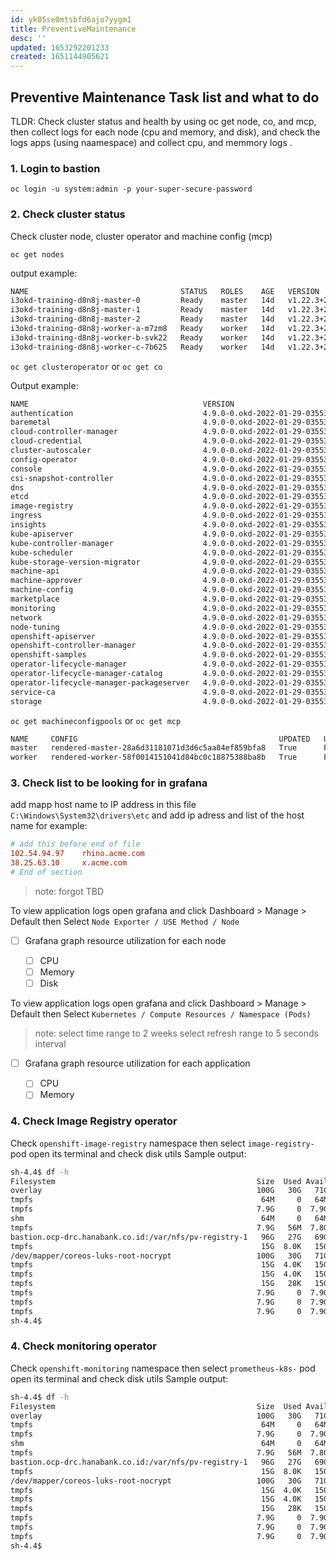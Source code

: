 ```yaml
---
id: yk05se0mtsbfd6ajo7yygm1
title: PreventiveMaintenance
desc: ''
updated: 1653292201233
created: 1651144905621
---
```


## Preventive Maintenance Task list and what to do

TLDR: Check cluster status and health by using oc get node, co, and mcp, then collect logs for each node (cpu and memory, and disk), and check the logs apps (using naamespace) and collect cpu, and memmory logs .

### 1. Login to bastion

`oc login -u system:admin -p your-super-secure-password`

### 2. Check cluster status

Check cluster node, cluster operator and machine config (mcp)

`oc get nodes`

output example:

```bash
NAME                                  STATUS   ROLES    AGE   VERSION
i3okd-training-d8n8j-master-0         Ready    master   14d   v1.22.3+2cb6068
i3okd-training-d8n8j-master-1         Ready    master   14d   v1.22.3+2cb6068
i3okd-training-d8n8j-master-2         Ready    master   14d   v1.22.3+2cb6068
i3okd-training-d8n8j-worker-a-m7zm8   Ready    worker   14d   v1.22.3+2cb6068
i3okd-training-d8n8j-worker-b-svk22   Ready    worker   14d   v1.22.3+2cb6068
i3okd-training-d8n8j-worker-c-7b625   Ready    worker   14d   v1.22.3+2cb6068
```

`oc get clusteroperator` or `oc get co`

Output example:

```bash
NAME                                       VERSION                         AVAILABLE   PROGRESSING   DEGRADED   SINCE   MESSAGE
authentication                             4.9.0-0.okd-2022-01-29-035536   True        False         False      32m
baremetal                                  4.9.0-0.okd-2022-01-29-035536   True        False         False      14d
cloud-controller-manager                   4.9.0-0.okd-2022-01-29-035536   True        False         False      14d
cloud-credential                           4.9.0-0.okd-2022-01-29-035536   True        False         False      14d
cluster-autoscaler                         4.9.0-0.okd-2022-01-29-035536   True        False         False      14d
config-operator                            4.9.0-0.okd-2022-01-29-035536   True        False         False      14d
console                                    4.9.0-0.okd-2022-01-29-035536   True        False         False      33m
csi-snapshot-controller                    4.9.0-0.okd-2022-01-29-035536   True        False         False      14d
dns                                        4.9.0-0.okd-2022-01-29-035536   True        False         False      3d9h
etcd                                       4.9.0-0.okd-2022-01-29-035536   True        False         False      14d
image-registry                             4.9.0-0.okd-2022-01-29-035536   True        False         False      34m
ingress                                    4.9.0-0.okd-2022-01-29-035536   True        False         False      34m
insights                                   4.9.0-0.okd-2022-01-29-035536   True        False         False      14d
kube-apiserver                             4.9.0-0.okd-2022-01-29-035536   True        False         False      14d
kube-controller-manager                    4.9.0-0.okd-2022-01-29-035536   True        False         False      14d
kube-scheduler                             4.9.0-0.okd-2022-01-29-035536   True        False         False      14d
kube-storage-version-migrator              4.9.0-0.okd-2022-01-29-035536   True        False         False      31m
machine-api                                4.9.0-0.okd-2022-01-29-035536   True        False         False      14d
machine-approver                           4.9.0-0.okd-2022-01-29-035536   True        False         False      14d
machine-config                             4.9.0-0.okd-2022-01-29-035536   True        False         False      14d
marketplace                                4.9.0-0.okd-2022-01-29-035536   True        False         False      14d
monitoring                                 4.9.0-0.okd-2022-01-29-035536   True        False         False      6d8h
network                                    4.9.0-0.okd-2022-01-29-035536   True        False         False      14d
node-tuning                                4.9.0-0.okd-2022-01-29-035536   True        False         False      32m
openshift-apiserver                        4.9.0-0.okd-2022-01-29-035536   True        False         False      29h
openshift-controller-manager               4.9.0-0.okd-2022-01-29-035536   True        False         False      14d
openshift-samples                          4.9.0-0.okd-2022-01-29-035536   True        False         False      14d
operator-lifecycle-manager                 4.9.0-0.okd-2022-01-29-035536   True        False         False      14d
operator-lifecycle-manager-catalog         4.9.0-0.okd-2022-01-29-035536   True        False         False      14d
operator-lifecycle-manager-packageserver   4.9.0-0.okd-2022-01-29-035536   True        False         False      3d9h
service-ca                                 4.9.0-0.okd-2022-01-29-035536   True        False         False      14d
storage                                    4.9.0-0.okd-2022-01-29-035536   True        False         False      14d
```

`oc get machineconfigpools` or `oc get mcp`

```bash
NAME     CONFIG                                             UPDATED   UPDATING   DEGRADED   MACHINECOUNT   READYMACHINECOUNT   UPDATEDMACHINECOUNT   DEGRADEDMACHINECOUNT   AGE
master   rendered-master-28a6d31181071d3d6c5aa84ef859bfa8   True      False      False      3              3                   3                     0                      14d
worker   rendered-worker-58f0014151041d84bc0c18875388ba8b   True      False      False      3              3                   3                     0                      14d
```

### 3. Check list to be looking for in grafana

add mapp host name to IP address in this file `C:\Windows\System32\drivers\etc` and add ip adress and list of the host name for example:

```conf
# add this before end of file
102.54.94.97    rhino.acme.com         
38.25.63.10     x.acme.com
# End of section 
```

> note:
> forgot TBD

To view application logs open grafana and click Dashboard > Manage > Default then Select `Node Exporter / USE Method / Node`

- [ ] Grafana graph resource utilization for each node

  - [ ] CPU
  - [ ] Memory
  - [ ] Disk

To view application logs open grafana and click Dashboard > Manage > Default then Select `Kubernetes / Compute Resources / Namespace (Pods)`

> note:
> select time range to 2 weeks
> select refresh range to 5 seconds interval

- [ ] Grafana graph resource utilization for each application

  - [ ] CPU
  - [ ] Memory

### 4. Check Image Registry operator

Check `openshift-image-registry` namespace then select `image-registry-` pod open its terminal and check disk utils
Sample output:

```bash
sh-4.4$ df -h
Filesystem                                             Size  Used Avail Use% Mounted on
overlay                                                100G   30G   71G  30% /
tmpfs                                                   64M     0   64M   0% /dev
tmpfs                                                  7.9G     0  7.9G   0% /sys/fs/cgroup
shm                                                     64M     0   64M   0% /dev/shm
tmpfs                                                  7.9G   56M  7.8G   1% /etc/passwd
bastion.ocp-drc.hanabank.co.id:/var/nfs/pv-registry-1   96G   27G   69G  28% /registry
tmpfs                                                   15G  8.0K   15G   1% /etc/secrets
/dev/mapper/coreos-luks-root-nocrypt                   100G   30G   71G  30% /etc/hosts
tmpfs                                                   15G  4.0K   15G   1% /var/lib/kubelet
tmpfs                                                   15G  4.0K   15G   1% /run/secrets/openshift/serviceaccount
tmpfs                                                   15G   28K   15G   1% /run/secrets/kubernetes.io/serviceaccount
tmpfs                                                  7.9G     0  7.9G   0% /proc/acpi
tmpfs                                                  7.9G     0  7.9G   0% /proc/scsi
tmpfs                                                  7.9G     0  7.9G   0% /sys/firmware
sh-4.4$
```

### 4. Check monitoring operator

Check `openshift-monitoring` namespace then select `prometheus-k8s-` pod open its terminal and check disk utils
Sample output:

```bash
sh-4.4$ df -h
Filesystem                                             Size  Used Avail Use% Mounted on
overlay                                                100G   30G   71G  30% /
tmpfs                                                   64M     0   64M   0% /dev
tmpfs                                                  7.9G     0  7.9G   0% /sys/fs/cgroup
shm                                                     64M     0   64M   0% /dev/shm
tmpfs                                                  7.9G   56M  7.8G   1% /etc/passwd
bastion.ocp-drc.hanabank.co.id:/var/nfs/pv-registry-1   96G   27G   69G  28% /registry
tmpfs                                                   15G  8.0K   15G   1% /etc/secrets
/dev/mapper/coreos-luks-root-nocrypt                   100G   30G   71G  30% /etc/hosts
tmpfs                                                   15G  4.0K   15G   1% /var/lib/kubelet
tmpfs                                                   15G  4.0K   15G   1% /run/secrets/openshift/serviceaccount
tmpfs                                                   15G   28K   15G   1% /run/secrets/kubernetes.io/serviceaccount
tmpfs                                                  7.9G     0  7.9G   0% /proc/acpi
tmpfs                                                  7.9G     0  7.9G   0% /proc/scsi
tmpfs                                                  7.9G     0  7.9G   0% /sys/firmware
sh-4.4$
```